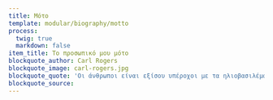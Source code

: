 ```yaml
---
title: Μότο
template: modular/biography/motto
process:
  twig: true
  markdown: false
item_title: Το προσωπικό μου μότο
blockquote_author: Carl Rogers
blockquote_image: carl-rogers.jpg
blockquote_quote: 'Οι άνθρωποι είναι εξίσου υπέροχοι με τα ηλιοβασιλέματα, αν τους αφήσεις να είναι. Όταν κοιτάζω ένα ηλιοβασίλεμα, δεν λέω στον εαυτό μου, "να μαλακώσει λίγο το πορτοκαλί στη δεξιά γωνία", δεν προσπαθώ να ελέγξω ένα ηλιοβασίλεμα. Το παρακολουθώ με δέος καθώς εκτυλίσσεται.'
blockquote_source:
---
```

